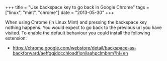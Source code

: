 +++
title = "Use backspace key to go back in Google Chrome"
tags = ["linux", "mint", "chrome"]
date = "2013-05-30"
+++

When using Chrome (in Linux Mint) and pressing the backspace key nothing happens. You would expect to go back to the previous url you have visited. To enable the default behaviour you could install the following extension:

* https://chrome.google.com/webstore/detail/backspace-as-backforward/aeffggjddcchloadflonilaahpclmbnm?hl=en

